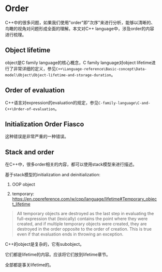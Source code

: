 # Order

C++中的很多问题，如果我们使用"order"即"次序"来进行分析，能够以清晰的、鸟瞰的视角对问题形成全面的理解。本文对C++ language中，涉及order的内容进行梳理。

## Object lifetime

object是C family language的核心概念，C family language对object lifetime进行了非常详细的定义，参见`C++\Language-reference\Basic-concept\Data-model\Object\Object-lifetime-and-storage-duration`。





## Order of evaluation

C++语言对expression的evaluation的规定，参见`C-family-language\C-and-C++\Order-of-evaluation`。



## Initialization Order Fiasco

这种错误是非常严重的一种错误。



## Stack and order

在C++中，很多order相关的内容，都可以使用stack模型来进行描述。

基于stack模型的initialization and deinitialization:

1) OOP object



2) temporary: https://en.cppreference.com/w/cpp/language/lifetime#Temporary_object_lifetime

> All temporary objects are destroyed as the last step in evaluating the full-expression that (lexically) contains the point where they were created, and if multiple temporary objects were created, they are destroyed in the order opposite to the order of creation. This is true even if that evaluation ends in throwing an exception.



C++的object是复杂的，它有subobject。

它们都是lifetime的内容。应该将它们放到lifetime章节。

全部都是事关lifetime的。